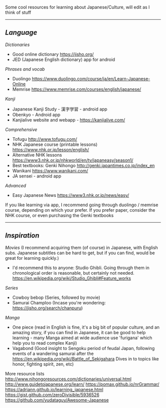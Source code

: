 Some cool resources for learning about Japanese/Culture, will edit as I think of stuff

----------------
*Language*
----------------
*Dictionaries*
* Good online dictionary https://jisho.org/
* JED (Japanese English dictionary) app for android

*Phrases and vocab*
* Duolingo https://www.duolingo.com/course/ja/en/Learn-Japanese-Online
* Memrise https://www.memrise.com/courses/english/japanese/

*Kanji*
* Japanese Kanji Study - 漢字学習 - android app
* Obenkyo - Android app
* Kanjialive website and webapp - https://kanjialive.com/

*Comprehensive*
* Tofugu http://www.tofugu.com/
* NHK Japanese course (printable lessons) https://www.nhk.or.jp/lesson/english/
* Alternative NHK lessons https://www3.nhk.or.jp/nhkworld/en/tv/japaneasy/season1/
* Best textbooks: Genki Nihongo http://genki.japantimes.co.jp/index_en
* Wanikani https://www.wanikani.com/
* JA sensei - android app

*Advanced*
* Easy Japanese News https://www3.nhk.or.jp/news/easy/

If you like learning via app, I recommend going through duolingo / memrise course, depending on which your prefer. If you prefer paper, consider the NHK course, or even purchasing the Genki textbooks

----------------
*Inspiration*
----------------
*Movies* (I recommend acquiring them (of course) in Japanese, with English subs. Japanese subtitles can be hard to get, but if you can find, would be great for learning quickly.)
* I'd recommend this to anyone: Studio Ghibli. Going through them in chronological order is reasonable, but certainly not needed. https://en.wikipedia.org/wiki/Studio_Ghibli#Feature_works

*Series*
* Cowboy bebop (Series, followed by movie)
* Samurai Champloo (Incase you're wondering: https://jisho.org/search/chanpuru)

*Manga*
* One piece (read in English is fine, it's a big bit of popular culture, and an amazing story, if you can find in Japanese, it can be good to help learning - many Manga aimed at wide audience use 'furigana' which help you to read complex Kanji)
* Vagabond (Good insight to Sengoku period of feudal Japan, following events of a wandering samurai after the https://en.wikipedia.org/wiki/Battle_of_Sekigahara Dives in to topics like honor, fighting spirit, zen, etc)

More resource lists
http://www.nihongoresources.com/dictionaries/universal.html
http://www.guidetojapanese.org/learn/
https://pomax.github.io/nrGrammar/
https://adriann.github.io/learning_japanese.html
https://gist.github.com/zeroDivisible/5936526
https://github.com/yudataguy/Awesome-Japanese
